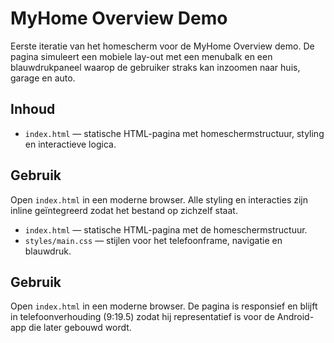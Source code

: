 # MyHome Overview Demo

Eerste iteratie van het homescherm voor de MyHome Overview demo. De pagina
simuleert een mobiele lay-out met een menubalk en een blauwdrukpaneel waarop de
gebruiker straks kan inzoomen naar huis, garage en auto.

## Inhoud

- `index.html` — statische HTML-pagina met homeschermstructuur, styling en interactieve logica.

## Gebruik
Open `index.html` in een moderne browser. Alle styling en interacties zijn inline
geïntegreerd zodat het bestand op zichzelf staat.

- `index.html` — statische HTML-pagina met de homeschermstructuur.
- `styles/main.css` — stijlen voor het telefoonframe, navigatie en blauwdruk.

## Gebruik
Open `index.html` in een moderne browser. De pagina is responsief en blijft in
telefoonverhouding (9:19.5) zodat hij representatief is voor de Android-app die
later gebouwd wordt.

